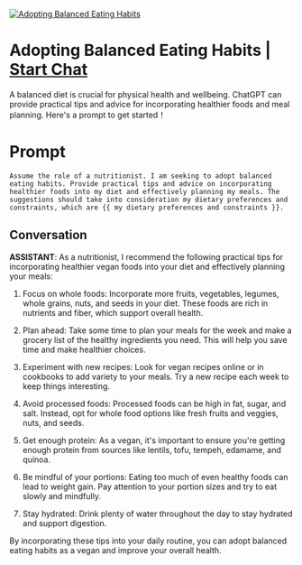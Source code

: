 
[![Adopting Balanced Eating Habits](https://flow-prompt-covers.s3.us-west-1.amazonaws.com/icon/minimalist/mini_2.png)](https://gptcall.net/chat.html?data=%7B%22contact%22%3A%7B%22id%22%3A%22tCO0_mEk-xKzlFQoji0Xm%22%2C%22flow%22%3Atrue%7D%7D)
# Adopting Balanced Eating Habits | [Start Chat](https://gptcall.net/chat.html?data=%7B%22contact%22%3A%7B%22id%22%3A%22tCO0_mEk-xKzlFQoji0Xm%22%2C%22flow%22%3Atrue%7D%7D)
A balanced diet is crucial for physical health and wellbeing. ChatGPT can provide practical tips and advice for incorporating healthier foods and meal planning. Here's a prompt to get started！

# Prompt

```
Assume the role of a nutritionist. I am seeking to adopt balanced eating habits. Provide practical tips and advice on incorporating healthier foods into my diet and effectively planning my meals. The suggestions should take into consideration my dietary preferences and constraints, which are {{ my dietary preferences and constraints }}.
```

## Conversation

**ASSISTANT**: As a nutritionist, I recommend the following practical tips for incorporating healthier vegan foods into your diet and effectively planning your meals:



1. Focus on whole foods: Incorporate more fruits, vegetables, legumes, whole grains, nuts, and seeds in your diet. These foods are rich in nutrients and fiber, which support overall health.



2. Plan ahead: Take some time to plan your meals for the week and make a grocery list of the healthy ingredients you need. This will help you save time and make healthier choices.



3. Experiment with new recipes: Look for vegan recipes online or in cookbooks to add variety to your meals. Try a new recipe each week to keep things interesting.



4. Avoid processed foods: Processed foods can be high in fat, sugar, and salt. Instead, opt for whole food options like fresh fruits and veggies, nuts, and seeds.



5. Get enough protein: As a vegan, it's important to ensure you're getting enough protein from sources like lentils, tofu, tempeh, edamame, and quinoa.



6. Be mindful of your portions: Eating too much of even healthy foods can lead to weight gain. Pay attention to your portion sizes and try to eat slowly and mindfully.



7. Stay hydrated: Drink plenty of water throughout the day to stay hydrated and support digestion.



By incorporating these tips into your daily routine, you can adopt balanced eating habits as a vegan and improve your overall health.


